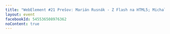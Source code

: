 ```yaml
---
title: "WebElement #21 Prešov: Marián Rusnák - Z Flash na HTML5; Michal Masliš - SASS"
layout: event
facebookId: 545536508976362
noContent: true
---
```

